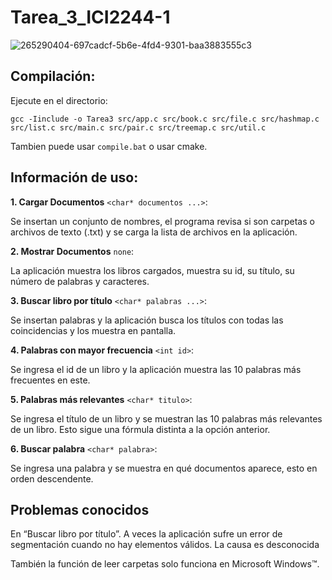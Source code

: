# Tarea_3_ICI2244-1

![265290404-697cadcf-5b6e-4fd4-9301-baa3883555c3](https://github.com/MatiasPUCV/Tarea_3_ICI2244-1/assets/142541831/421cc7c9-bd59-4d76-bce8-baab96296b87)

## Compilación:

Ejecute en el directorio:

`gcc -Iinclude -o Tarea3 src/app.c src/book.c src/file.c src/hashmap.c src/list.c src/main.c src/pair.c src/treemap.c src/util.c`

Tambien puede usar `compile.bat` o usar cmake.

## Información de uso:
**1. Cargar Documentos** `<char* documentos ...>`:

Se insertan un conjunto de nombres, el programa revisa si son carpetas o archivos de texto (.txt) y se carga la lista de archivos en la aplicación.

**2. Mostrar Documentos** `none`:

La aplicación muestra los libros cargados, muestra su id, su título, su número de palabras y caracteres.

**3. Buscar libro por título** `<char* palabras ...>`:

Se insertan palabras y la aplicación busca los títulos con todas las coincidencias y los muestra en pantalla.

**4. Palabras con mayor frecuencia** `<int id>`:
   
Se ingresa el id de un libro y la aplicación muestra las 10 palabras más frecuentes en este.

**5. Palabras más relevantes** `<char* titulo>`:

Se ingresa el título de un libro y se muestran las 10 palabras más relevantes de un libro. Esto sigue una fórmula distinta a la opción anterior.

**6. Buscar palabra** `<char* palabra>`:

Se ingresa una palabra y se muestra en qué documentos aparece, esto en orden descendente.


## Problemas conocidos

En “Buscar libro por título”. A veces la aplicación sufre un error de segmentación cuando no hay elementos válidos. La causa es desconocida

También la función de leer carpetas solo funciona en Microsoft Windows™.

